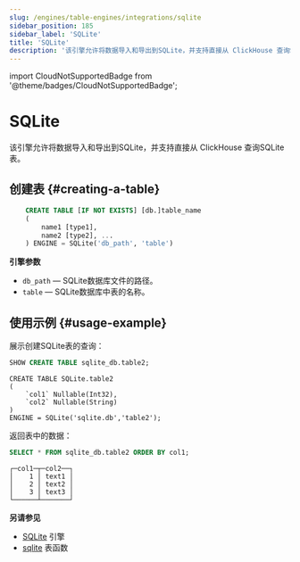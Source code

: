 ```yaml
---
slug: /engines/table-engines/integrations/sqlite
sidebar_position: 185
sidebar_label: 'SQLite'
title: 'SQLite'
description: '该引擎允许将数据导入和导出到SQLite，并支持直接从 ClickHouse 查询SQLite表。'
---
```


import CloudNotSupportedBadge from '@theme/badges/CloudNotSupportedBadge';


# SQLite

<CloudNotSupportedBadge/>

该引擎允许将数据导入和导出到SQLite，并支持直接从 ClickHouse 查询SQLite表。

## 创建表 {#creating-a-table}

``` sql
    CREATE TABLE [IF NOT EXISTS] [db.]table_name
    (
        name1 [type1],
        name2 [type2], ...
    ) ENGINE = SQLite('db_path', 'table')
```

**引擎参数**

- `db_path` — SQLite数据库文件的路径。
- `table` — SQLite数据库中表的名称。

## 使用示例 {#usage-example}

展示创建SQLite表的查询：

```sql
SHOW CREATE TABLE sqlite_db.table2;
```

``` text
CREATE TABLE SQLite.table2
(
    `col1` Nullable(Int32),
    `col2` Nullable(String)
)
ENGINE = SQLite('sqlite.db','table2');
```

返回表中的数据：

``` sql
SELECT * FROM sqlite_db.table2 ORDER BY col1;
```

```text
┌─col1─┬─col2──┐
│    1 │ text1 │
│    2 │ text2 │
│    3 │ text3 │
└──────┴───────┘
```

**另请参见**

- [SQLite](../../../engines/database-engines/sqlite.md) 引擎
- [sqlite](../../../sql-reference/table-functions/sqlite.md) 表函数

